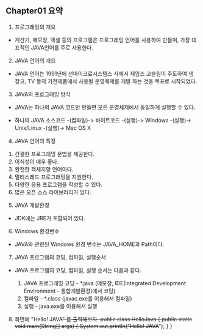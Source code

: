 ## Chapter01 요약

01. 프로그래밍의 개요
- 계산기, 메모장, 엑셀 등의 프로그램은 프로그래밍 언어를 사용하여 만들며,
  가장 대표적인 JAVA언어를 주로 사용한다.

02. JAVA 언어의 개요
- JAVA 언어는 1991년에 선마이크로시스템스 사에서 제임스 고슬링이 주도하여
  냉장고, TV 등의 가전제품에서 사용될 운영체제를 개발 하는 것을 목표로 시작되었다.
  
03. JAVA의 프로그래밍 방식
- JAVA는 하나의 JAVA 코드만 만들면 모든 운영체제에서 동일하게 실행할 수 있다.

- 하나의 JAVA 소스코드 -(컴파일)-> 바이트코드 -(실행)-> Windows
                                         -(실행)-> Unix/Linux
                                         -(실행)-> Mac OS X

04. JAVA 언어의 특징
  1) 간결한 프로그래밍 문법을 제공한다.
  2) 이식성이 매우 좋다.
  3) 완전한 객체지향 언어이다.
  4) 멀티스레드 프로그래밍을 지원한다.
  5) 다양한 응용 프로그램을 작성할 수 있다.
  6) 많은 오픈 소스 라이브러리가 있다.

05. JAVA 개발환경
- JDK에는 JRE가 포함되어 있다.

06. Windows 환경변수
- JAVA와 관련된 Windows 환경 변수는 JAVA_HOME과 Path이다.

07. JAVA 프로그램의 코딩, 컴파일, 실행순서
- JAVA 프로그램의 코딩, 컴파일, 실행 순서는 다음과 같다.

  1) JAVA 프로그래밍 코딩 - *.java (메모장, IDE(Integrated Development Environment - 통합개발환경)에서 코딩)
  2) 컴파일 - *.class (javac.exe를 이용해서 컴파일)
  3) 실행 - java.exe를 이용해서 실행

08. 화면에 "Hello! JAVA~~" 를 출력해보자.
public class HelloJava {
    public static void main(String[] args) {
        System.out.println("Hello! JAVA~~");
    }
}








